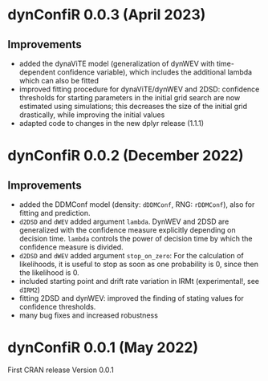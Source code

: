 # dynConfiR 0.0.3 (April 2023)
## Improvements
- added the dynaViTE model (generalization of dynWEV with time-dependent 
confidence variable), which includes the additional lambda which can also be fitted
- improved fitting procedure for dynaViTE/dynWEV and 2DSD: confidence thresholds for 
starting parameters in the initial grid search are now estimated using simulations; 
this decreases the size of the initial grid drastically, while improving the initial
values
- adapted code to changes in the new dplyr release (1.1.1)


# dynConfiR 0.0.2 (December 2022)
## Improvements
- added the DDMConf model (density: `dDDMConf`, RNG: `rDDMConf`), also for fitting and prediction.
- `d2DSD` and `dWEV` added argument `lambda`. DynWEV and 2DSD are generalized with
the confidence measure explicitly depending on decision time. `lambda` controls the 
power of decision time by which the confidence measure is divided. 
- `d2DSD` and `dWEV` added argument `stop_on_zero`: For the calculation of likelihoods, it
is useful to stop as soon as one probability is 0, since then the likelihood is 0.
- included starting point and drift rate variation in IRMt (experimental!, see `dIRM2`)
- fitting 2DSD and dynWEV: improved the finding of stating values for confidence thresholds.
- many bug fixes and increased robustness


# dynConfiR 0.0.1 (May 2022)
First CRAN release Version 0.0.1

